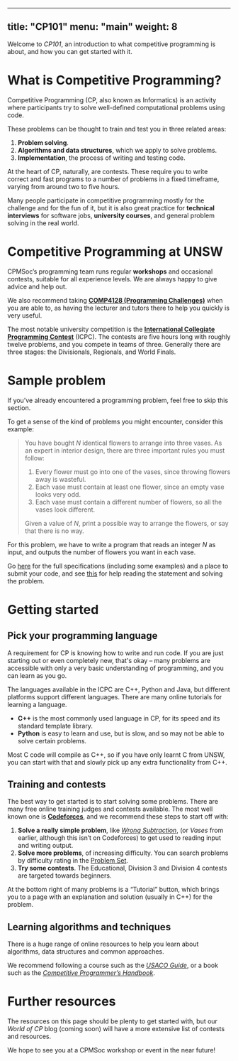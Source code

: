 
---
title: "CP101"
menu: "main"
weight: 8
---

Welcome to *CP101*, an introduction to what competitive programming is about,
and how you can get started with it.

# What is Competitive Programming?

Competitive Programming (CP, also known as Informatics) is an activity where
participants try to solve well-defined computational problems using code.

These problems can be thought to train and test you in three related areas:

1. **Problem solving**.
2. **Algorithms and data structures**, which we apply to solve problems.
3. **Implementation**, the process of writing and testing code.

At the heart of CP, naturally, are contests. These require you to write correct and fast programs to a number of problems in a fixed timeframe, varying from around two to five hours.

Many people participate in competitive programming mostly for the challenge and for the fun of it, but it is also great practice for **technical interviews** for software jobs, **university courses**, and general problem solving in the real world.

# Competitive Programming at UNSW

CPMSoc’s programming team runs regular **workshops** and occasional contests, suitable for all experience levels. We are always happy to give advice and help out.

We also recommend taking [**COMP4128 (Programming Challenges)**](https://www.handbook.unsw.edu.au/undergraduate/courses/2021/COMP4128) when you are able to, as having the lecturer and tutors there to help you quickly is very useful.

The most notable university competition is the [**International Collegiate Programming Contest**](https://icpc.global/) (ICPC). The contests are five hours long with roughly twelve problems, and you compete in teams of three. Generally there are three stages: the Divisionals, Regionals, and World Finals.

# Sample problem

If you’ve already encountered a programming problem, feel free to skip this section.

To get a sense of the kind of problems you might encounter, consider this example:

>You have bought $N$ identical flowers to arrange into three vases. As an expert in interior design, there are three important rules you must follow:
>
>1. Every flower must go into one of the vases, since throwing flowers away is wasteful.
>2. Each vase must contain at least one flower, since an empty vase looks very odd.
>3. Each vase must contain a different number of flowers, so all the vases look different.
>
>Given a value of $N$, print a possible way to arrange the flowers, or say that there is no way.

For this problem, we have to write a program that reads an integer $N$ as input, and outputs the number of flowers you want in each vase.

Go [here](https://orac2.info/problem/aio19vases/) for the full specifications (including some examples) and a place to submit your code, and see [this](https://orac2.info/hub/train/aio-statement) for help reading the statement and solving the problem.

# Getting started

## Pick your programming language

A requirement for CP is knowing how to write and run code. If you are just starting out or even completely new, that's okay – many problems are accessible with only a very basic understanding of programming, and you can learn as you go.

The languages available in the ICPC are C++, Python and Java, but different platforms support different languages. There are many online tutorials for learning a language.

- **C++** is the most commonly used language in CP, for its speed and its standard template library.
- **Python** is easy to learn and use, but is slow, and so may not be able to solve certain problems.

Most C code will compile as C++, so if you have only learnt C from UNSW, you can start with that and slowly pick up any extra functionality from C++.

## Training and contests

The best way to get started is to start solving some problems. There are many free online training judges and contests available. The most well known one is [**Codeforces**](https://codeforces.com), and we recommend these steps to start off with:

1. **Solve a really simple problem**, like [*Wrong Subtraction*](https://codeforces.com/problemset/problem/977/A), (or *Vases* from earlier, although this isn’t on Codeforces) to get used to reading input and writing output.
2. **Solve more problems**, of increasing difficulty. You can search problems by difficulty rating in the [Problem Set](https://codeforces.com/problemset).
3. **Try some contests**. The Educational, Division 3 and Division 4 contests are targeted towards beginners.

At the bottom right of many problems is a “Tutorial” button, which brings you to a page with an explanation and solution (usually in C++) for the problem.

## Learning algorithms and techniques

There is a huge range of online resources to help you learn about algorithms, data structures and common approaches.

We recommend following a course such as the [*USACO Guide*](https://usaco.guide/), or a book such as the [*Competitive Programmer’s Handbook*](https://cses.fi/book/book.pdf). 

# Further resources

The resources on this page should be plenty to get started with, but our *World of CP* blog (coming soon) will have a more extensive list of contests and resources.

We hope to see you at a CPMSoc workshop or event in the near future!
